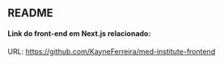 ## README

#### Link do front-end em Next.js relacionado:
URL: https://github.com/KayneFerreira/med-institute-frontend